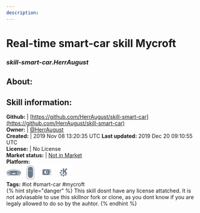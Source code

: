 ```yaml
---    
description:   
---    
```

# Real-time smart-car skill Mycroft  
### _skill-smart-car.HerrAugust_  
## About:  


## Skill information:  
**Github:** | [https://github.com/HerrAugust/skill-smart-car](https://github.com/HerrAugust/skill-smart-car)  
**Owner:** | [@HerrAugust](https://github.com/HerrAugust)  
**Created:** | 2019 Nov 08 13:20:35 UTC  **Last updated:** 2019 Dec 20 09:10:55 UTC  
**License:** | No License  
**Market status:** | [Not in Market](https://market.mycroft.ai/skill/)  
**Platform:**  
 ![](../.gitbook/assets/mark-1-icon.png)  ![](../.gitbook/assets/mark-2-icon.png)  ![](../.gitbook/assets/picroft-icon.png)  ![](../.gitbook/assets/kde.png)   
**Tags:** \#iot \#smart-car \#mycroft   
{% hint style="danger" %}
This skill dosnt have any license attatched. It is not adviasable to use this skillnor fork or clone, as you dont know if you are legaly allowed to do so by the auhtor.
{% endhint %}
